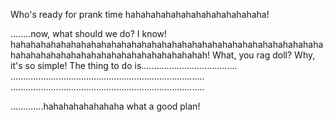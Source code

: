 Who's ready for prank time hahahahahahahahahahahahahaha!



























........now, what should we do?
I know! hahahahahahahahahahahahahahahahahahahahahahahahahahahahahahahahahahahahahahahahahahahahahahahahahahah!
What, you rag doll?
Why, it's so simple! The thing to do is......................................
.............................................................................
.............................................................................





.............hahahahahahahaha what a good plan!
